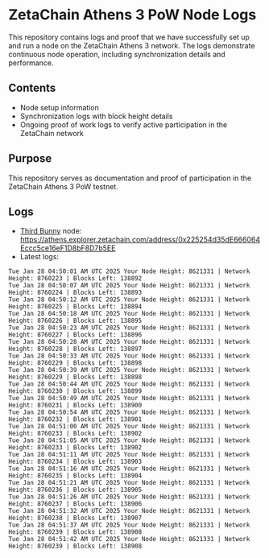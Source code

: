 # ZetaChain Athens 3 PoW Node Logs
This repository contains logs and proof that we have successfully set up and run a node on the ZetaChain Athens 3 network. The logs demonstrate continuous node operation, including synchronization details and performance.

## Contents
- Node setup information
- Synchronization logs with block height details
- Ongoing proof of work logs to verify active participation in the ZetaChain network

## Purpose
This repository serves as documentation and proof of participation in the ZetaChain Athens 3 PoW testnet.

## Logs

- [Third Bunny](https://thirdbunny.xyz/) node: https://athens.explorer.zetachain.com/address/0x225254d35dE666064Eccc5ce16eF1D8bF8D7b5EE
- Latest logs:
```
Tue Jan 28 04:50:01 AM UTC 2025 Your Node Height: 8621331 | Network Height: 8760223 | Blocks Left: 138892
Tue Jan 28 04:50:07 AM UTC 2025 Your Node Height: 8621331 | Network Height: 8760224 | Blocks Left: 138893
Tue Jan 28 04:50:12 AM UTC 2025 Your Node Height: 8621331 | Network Height: 8760225 | Blocks Left: 138894
Tue Jan 28 04:50:18 AM UTC 2025 Your Node Height: 8621331 | Network Height: 8760226 | Blocks Left: 138895
Tue Jan 28 04:50:23 AM UTC 2025 Your Node Height: 8621331 | Network Height: 8760227 | Blocks Left: 138896
Tue Jan 28 04:50:28 AM UTC 2025 Your Node Height: 8621331 | Network Height: 8760228 | Blocks Left: 138897
Tue Jan 28 04:50:33 AM UTC 2025 Your Node Height: 8621331 | Network Height: 8760229 | Blocks Left: 138898
Tue Jan 28 04:50:39 AM UTC 2025 Your Node Height: 8621331 | Network Height: 8760229 | Blocks Left: 138898
Tue Jan 28 04:50:44 AM UTC 2025 Your Node Height: 8621331 | Network Height: 8760230 | Blocks Left: 138899
Tue Jan 28 04:50:49 AM UTC 2025 Your Node Height: 8621331 | Network Height: 8760231 | Blocks Left: 138900
Tue Jan 28 04:50:54 AM UTC 2025 Your Node Height: 8621331 | Network Height: 8760232 | Blocks Left: 138901
Tue Jan 28 04:51:00 AM UTC 2025 Your Node Height: 8621331 | Network Height: 8760233 | Blocks Left: 138902
Tue Jan 28 04:51:05 AM UTC 2025 Your Node Height: 8621331 | Network Height: 8760233 | Blocks Left: 138902
Tue Jan 28 04:51:11 AM UTC 2025 Your Node Height: 8621331 | Network Height: 8760234 | Blocks Left: 138903
Tue Jan 28 04:51:16 AM UTC 2025 Your Node Height: 8621331 | Network Height: 8760235 | Blocks Left: 138904
Tue Jan 28 04:51:21 AM UTC 2025 Your Node Height: 8621331 | Network Height: 8760236 | Blocks Left: 138905
Tue Jan 28 04:51:26 AM UTC 2025 Your Node Height: 8621331 | Network Height: 8760237 | Blocks Left: 138906
Tue Jan 28 04:51:32 AM UTC 2025 Your Node Height: 8621331 | Network Height: 8760238 | Blocks Left: 138907
Tue Jan 28 04:51:37 AM UTC 2025 Your Node Height: 8621331 | Network Height: 8760239 | Blocks Left: 138908
Tue Jan 28 04:51:42 AM UTC 2025 Your Node Height: 8621331 | Network Height: 8760239 | Blocks Left: 138908
```
